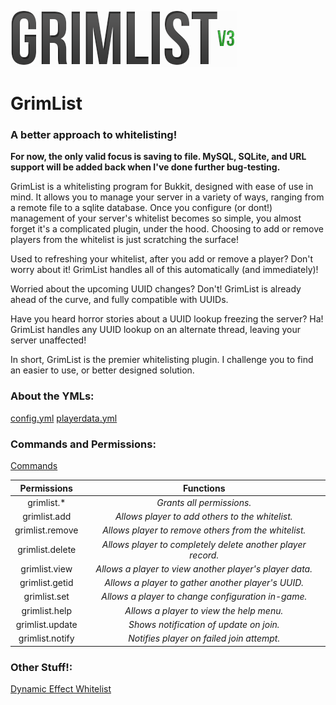 ![Logo](https://raw.githubusercontent.com/FerusGrim/GrimList/master/grimlistv3.png "GrimList v3!")

# GrimList

### A better approach to whitelisting!

__For now, the only valid focus is saving to file. MySQL, SQLite, and URL support will be added back when I've done further bug-testing.__

GrimList is a whitelisting program for Bukkit, designed with ease of use in mind. It allows you to manage your server
in a variety of ways, ranging from a remote file to a sqlite database. Once you configure (or dont!) management of
your server's whitelist becomes so simple, you almost forget it's a complicated plugin, under the hood. Choosing to
add or remove players from the whitelist is just scratching the surface!

Used to refreshing your whitelist, after you add or remove a player? Don't worry about it! GrimList handles all of
this automatically (and immediately)!

Worried about the upcoming UUID changes? Don't! GrimList is already ahead of the curve, and fully compatible with UUIDs.

Have you heard horror stories about a UUID lookup freezing the server? Ha! GrimList handles any UUID lookup on an
alternate thread, leaving your server unaffected!

In short, GrimList is the premier whitelisting plugin. I challenge you to find an easier to use, or better designed solution.

### About the YMLs:
[config.yml](https://github.com/FerusGrim/GrimList/wiki/Configuration "Configuration Wiki")
[playerdata.yml](https://github.com/FerusGrim/GrimList/wiki/PlayerData "PlayerData Wiki")

### Commands and Permissions:
[Commands](https://github.com/FerusGrim/GrimList/wiki/Commands "Commands Wiki")

Permissions | Functions
:-: | :-:
grimlist.* | _Grants all permissions._
grimlist.add | _Allows player to add others to the whitelist._
grimlist.remove | _Allows player to remove others from the whitelist._
grimlist.delete | _Allows player to completely delete another player record._
grimlist.view | _Allows a player to view another player's player data._
grimlist.getid | _Allows a player to gather another player's UUID._
grimlist.set | _Allows a player to change configuration in-game._
grimlist.help | _Allows a player to view the help menu._
grimlist.update | _Shows notification of update on join._
grimlist.notify | _Notifies player on failed join attempt._

### Other Stuff!:
[Dynamic Effect Whitelist](http://dev.bukkit.org/bukkit-plugins/dynamic-effect-whitelist/ "Dynamic Effect Whitelist")
